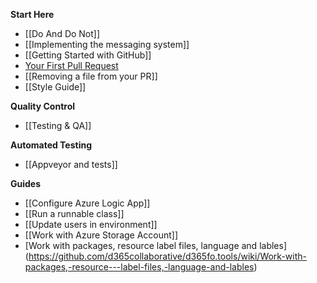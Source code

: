 **Start Here**
* [[Do And Do Not]]
* [[Implementing the messaging system]]
* [[Getting Started with GitHub]]
* [Your First Pull Request](https://github.com/sqlcollaborative/dbatools/wiki/Your-First-Pull-Request)
* [[Removing a file from your PR]]
* [[Style Guide]]

**Quality Control**
* [[Testing & QA]]

**Automated Testing**
* [[Appveyor and tests]]

**Guides**
* [[Configure Azure Logic App]]
* [[Run a runnable class]]
* [[Update users in environment]]
* [[Work with Azure Storage Account]]
* [Work with packages, resource label files, language and lables] (https://github.com/d365collaborative/d365fo.tools/wiki/Work-with-packages,-resource---label-files,-language-and-lables)